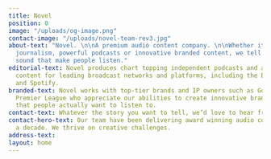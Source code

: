 ```yaml
---
title: Novel
position: 0
image: "/uploads/og-image.png"
contact-image: "/uploads/novel-team-rev3.jpg"
about-text: "Novel. \n\nA premium audio content company. \n\nWhether it’s compelling
  journalism, powerful podcasts or innovative branded content, we tell stories in
  sound that make people listen."
editorial-text: Novel produces chart topping independent podcasts and award winning
  content for leading broadcast networks and platforms, including the BBC, Audible
  and Spotify.
branded-text: Novel works with top-tier brands and IP owners such as Google & The
  Premier League who appreciate our abilities to create innovative branded podcasts
  that people actually want to listen to.
contact-text: Whatever the story you want to tell, we’d love to hear from you.
contact-hero-text: Our team have been delivering award winning audio content for over
  a decade. We thrive on creative challenges.
address-text: 
layout: home
---
```



